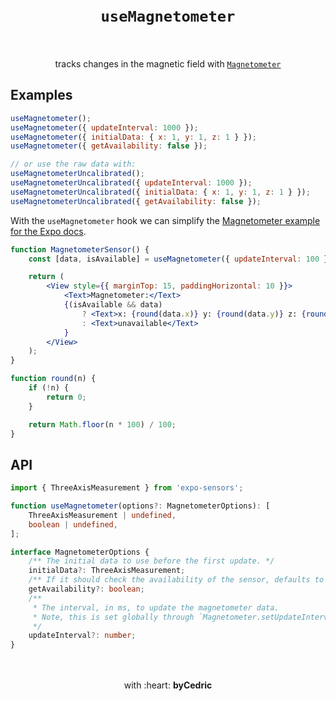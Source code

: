 <div align="center">
    <h1>
        <br />
        <code>useMagnetometer</code>
        <br />
        <br />
    </h1>
    tracks changes in the magnetic field with <a href="https://docs.expo.io/versions/latest/sdk/magnetometer/"><code>Magnetometer</code></a>
    <br />
</div>

## Examples

```jsx
useMagnetometer();
useMagnetometer({ updateInterval: 1000 });
useMagnetometer({ initialData: { x: 1, y: 1, z: 1 } });
useMagnetometer({ getAvailability: false });

// or use the raw data with:
useMagnetometerUncalibrated();
useMagnetometerUncalibrated({ updateInterval: 1000 });
useMagnetometerUncalibrated({ initialData: { x: 1, y: 1, z: 1 } });
useMagnetometerUncalibrated({ getAvailability: false });
```

With the `useMagnetometer` hook we can simplify the [Magnetometer example for the Expo docs](https://docs.expo.io/versions/latest/sdk/magnetometer/#example-basic-subscription).

```jsx
function MagnetometerSensor() {
    const [data, isAvailable] = useMagnetometer({ updateInterval: 100 });

    return (
        <View style={{ marginTop: 15, paddingHorizontal: 10 }}>
            <Text>Magnetometer:</Text>
            {(isAvailable && data)
                ? <Text>x: {round(data.x)} y: {round(data.y)} z: {round(data.z)}</Text>
                : <Text>unavailable</Text>
            }
        </View>
    );
}

function round(n) {
    if (!n) {
        return 0;
    }

    return Math.floor(n * 100) / 100;
}
```

## API

```ts
import { ThreeAxisMeasurement } from 'expo-sensors';

function useMagnetometer(options?: MagnetometerOptions): [
    ThreeAxisMeasurement | undefined,
    boolean | undefined,
];

interface MagnetometerOptions {
	/** The initial data to use before the first update. */
    initialData?: ThreeAxisMeasurement;
    /** If it should check the availability of the sensor, defaults to `true`. */
	getAvailability?: boolean;
	/**
	 * The interval, in ms, to update the magnetometer data.
	 * Note, this is set globally through `Magnetometer.setUpdateInterval`.
	 */
	updateInterval?: number;
}
```

<div align="center">
    <br />
    <br />
    with :heart: <strong>byCedric</strong>
    <br />
    <br />
</div>
